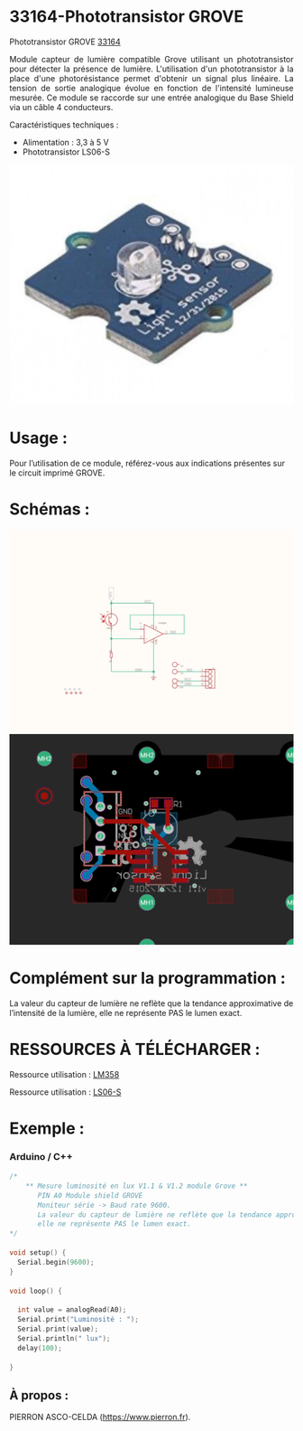 # 33164-Phototransistor GROVE

Phototransistor GROVE [33164](https://www.pierron.fr/phototransistor-grove.html)

<div style="text-align: justify">Module capteur de lumière compatible Grove utilisant un phototransistor pour détecter la présence de lumière. L'utilisation d'un phototransistor à la place d'une photorésistance permet d'obtenir un signal plus linéaire. La tension de sortie analogique évolue en fonction de l'intensité lumineuse mesurée. Ce module se raccorde sur une entrée analogique du Base Shield via un câble 4 conducteurs.</div>

Caractéristiques techniques :
- Alimentation : 3,3 à 5 V
- Phototransistor LS06-S

![L-33164](/img/L-33164.jpg)

# Usage :
Pour l’utilisation de ce module, référez-vous aux indications présentes sur le circuit imprimé GROVE.

# Schémas :

![SCH-33164](/img/SCH-33164.jpg)
![BRD-33164](/img/BRD-33164.jpg)

# Complément sur la programmation :

La valeur du capteur de lumière ne reflète que la tendance approximative de l’intensité de la lumière, elle ne représente PAS le lumen exact.       

# RESSOURCES À TÉLÉCHARGER :

Ressource utilisation : [LM358](https://github.com/pierron-asco-celda/33164-Phototransistor_GROVE/blob/main/src/Datasheet_LM358.pdf)

Ressource utilisation : [LS06-S](https://github.com/pierron-asco-celda/33164-Phototransistor_GROVE/blob/main/src/Datasheet_LS06.pdf)

# Exemple :
### Arduino / C++
```cpp
/*
    ** Mesure luminosité en lux V1.1 & V1.2 module Grove **
       PIN A0 Module shield GROVE
       Moniteur série -> Baud rate 9600.
       La valeur du capteur de lumière ne reflète que la tendance approximative de l’intensité de la lumière, 
       elle ne représente PAS le lumen exact.
*/

void setup() {
  Serial.begin(9600);
}

void loop() {

  int value = analogRead(A0);
  Serial.print("Luminosité : ");
  Serial.print(value);
  Serial.println(" lux");
  delay(100);

}
```
## À propos :

PIERRON ASCO-CELDA (https://www.pierron.fr).
